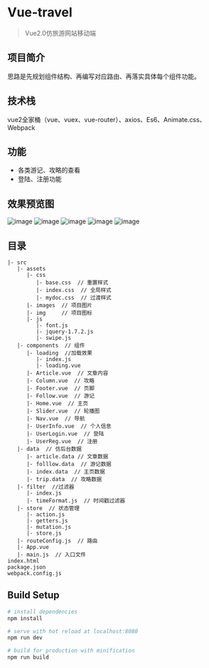 # Vue-travel

> Vue2.0仿旅游网站移动端

## 项目简介

思路是先规划组件结构、再编写对应路由、再落实具体每个组件功能。

## 技术栈

vue2全家桶（vue、vuex、vue-router）、axios、Es6、Animate.css、Webpack

## 功能

- 各类游记、攻略的查看
- 登陆、注册功能

## 效果预览图

![image](https://github.com/zcj298084359/Vue-travel/blob/master/src/assets/images/011.png)
![image](https://github.com/zcj298084359/Vue-travel/blob/master/src/assets/images/022.png)
![image](https://github.com/zcj298084359/Vue-travel/blob/master/src/assets/images/033.png)
![image](https://github.com/zcj298084359/Vue-travel/blob/master/src/assets/images/044.png)
![image](https://github.com/zcj298084359/Vue-travel/blob/master/src/assets/images/055.png)

## 目录
```
|- src
   |- assets
      |- css
         |- base.css  // 重置样式
         |- index.css  // 全局样式
         |- mydoc.css  // 过渡样式
      |- images  // 项目图片
      |- img     // 项目图标
      |- js
         |- font.js  
         |- jquery-1.7.2.js  
         |- swipe.js      
   |- components  // 组件
      |- loading  //加载效果
         |- index.js  
         |- loading.vue 
      |- Article.vue  // 文章内容
      |- Column.vue  // 攻略
      |- Footer.vue  // 页脚
      |- Follow.vue  // 游记
      |- Home.vue  // 主页
      |- Slider.vue  // 轮播图
      |- Nav.vue  // 导航
      |- UserInfo.vue  // 个人信息
      |- UserLogin.vue  // 登陆
      |- UserReg.vue  // 注册
   |- data  // 仿后台数据
      |- article.data // 文章数据
      |- folllow.data  // 游记数据
      |- index.data  // 主页数据
      |- trip.data  // 攻略数据
   |- filter  //过滤器
      |- index.js 
      |- timeFormat.js  // 时间戳过滤器
   |- store  // 状态管理
      |- action.js 
      |- getters.js
      |- mutation.js 
      |- store.js
   |- routeConfig.js  // 路由 
   |- App.vue
   |- main.js  // 入口文件
index.html
package.json
webpack.config.js
```

## Build Setup

``` bash
# install dependencies
npm install

# serve with hot reload at localhost:8080
npm run dev

# build for production with minification
npm run build
